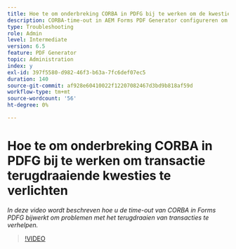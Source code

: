 ```yaml
---
title: Hoe te om onderbreking CORBA in PDFG bij te werken om de kwesties van het terugdraaien van transacties te verlichten?
description: CORBA-time-out in AEM Forms PDF Generator configureren om problemen op te lossen die te maken hebben met het terugdraaien van transacties
type: Troubleshooting
role: Admin
level: Intermediate
version: 6.5
feature: PDF Generator
topic: Administration
index: y
exl-id: 397f5580-d982-46f3-b63a-7fc6def07ec5
duration: 140
source-git-commit: af928e60410022f12207082467d3bd9b818af59d
workflow-type: tm+mt
source-wordcount: '56'
ht-degree: 0%

---
```


# Hoe te om onderbreking CORBA in PDFG bij te werken om transactie terugdraaiende kwesties te verlichten

*In deze video wordt beschreven hoe u de time-out van CORBA in Forms PDFG bijwerkt om problemen met het terugdraaien van transacties te verhelpen.*

>[!VIDEO](https://video.tv.adobe.com/v/335512?quality=12&learn=on)
